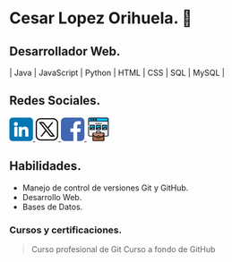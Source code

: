 # Cesar Lopez Orihuela. 👋

## Desarrollador Web.
| Java | JavaScript | Python | HTML | CSS | SQL | MySQL | 


## Redes Sociales.


<a href="https://www.linkedin.com/in/cesar-lopez-orihuela-796b82271/">
<img src="linkedin.png" alt="icono linkdin" style="width:42px;height:42px;">
</a>
<a href="https://twitter.com/Cesar_22_">
<img src="x.png" alt="icono x" style="width:42px;height:42px; background-color:white; border-radius:7px;">
</a>
<a href="https://www.facebook.com/23.Cesar">
<img src="facebook.png" alt="icono facebook" style="width:42px;height:42px; border-radius:7px;">
</a>
<a href="https://clopez.info/">
<img src="portafolio.png" alt="icono mi pagina" style="width:42px;height:42px;">
</a>

##  Habilidades.

* Manejo de control de versiones Git y GitHub.
* Desarrollo Web.
* Bases de Datos.

### Cursos y certificaciones.

> Curso profesional de Git
> Curso a fondo de GitHub

